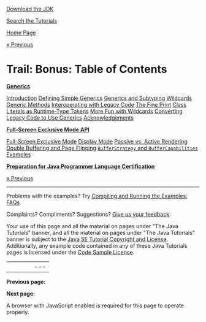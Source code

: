 [Download
the JDK](http://java.sun.com/javase/6/download.jsp)
  
[Search the
Tutorials](../search.html)

[Home Page](../index.html)

[« Previous](./index.html)

# Trail: Bonus: Table of Contents

**[Generics](generics/index.html)**

[Introduction](generics/intro.html) [Defining Simple Generics](generics/simple.html) [Generics and Subtyping](generics/subtype.html) [Wildcards](generics/wildcards.html) [Generic Methods](generics/methods.html) [Interoperating with Legacy Code](generics/legacy.html) [The Fine Print](generics/fineprint.html) [Class Literals as Runtime-Type Tokens](generics/literals.html) [More Fun with Wildcards](generics/morefun.html) [Converting Legacy Code to Use Generics](generics/convert.html) [Acknowledgements](generics/acknowledgements.html)

**[Full-Screen Exclusive Mode API](fullscreen/index.html)**

[Full-Screen Exclusive Mode](fullscreen/exclusivemode.html) [Display Mode](fullscreen/displaymode.html) [Passive vs. Active Rendering](fullscreen/rendering.html) [Double Buffering and Page Flipping](fullscreen/doublebuf.html) [`BufferStrategy` and `BufferCapabilities`](fullscreen/bufferstrategy.html) [Examples](fullscreen/example.html)

**[Preparation for Java Programmer Language Certification](certification/index.html)**

[« Previous](./index.html)

---

Problems with the examples? Try [Compiling and Running
the Examples: FAQs](../information/run-examples.html).
  
Complaints? Compliments? Suggestions? [Give
us your feedback](http://download.oracle.com/javase/feedback.html).

Your use of this page and all the material on pages under "The Java Tutorials" banner,
and all the material on pages under "The Java Tutorials" banner is subject to the [Java SE Tutorial Copyright
and License](../information/license.html).
Additionally, any example code contained in any of these Java
Tutorials pages is licensed under the
[Code
Sample License](http://developers.sun.com/license/berkeley_license.html).

|  |  |  |  |  |
| --- | --- | --- | --- | --- |
| |  |  | | --- | --- | | duke image | Oracle logo | | [About Oracle](http://www.oracle.com/us/corporate/index.html) | [Oracle Technology Network](http://www.oracle.com/technology/index.html) | [Terms of Service](https://www.samplecode.oracle.com/servlets/CompulsoryClickThrough?type=TermsOfService) | Copyright © 1995, 2011 Oracle and/or its affiliates. All rights reserved. |

**Previous page:**
  
**Next page:**




A browser with JavaScript enabled is required for this page to operate properly.